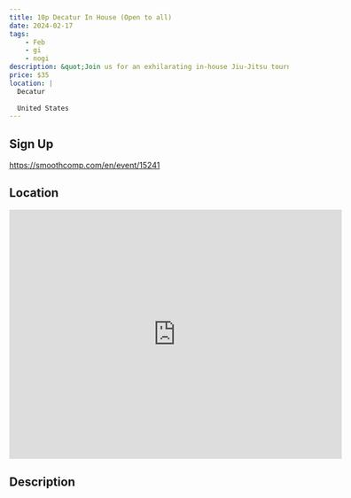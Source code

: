 ```yaml
---
title: 10p Decatur In House (Open to all)
date: 2024-02-17
tags:
    - Feb
    - gi 
    - nogi 
description: &quot;Join us for an exhilarating in-house Jiu-Jitsu tournament on Saturday, February 17th, 2024! This competition is specially designed for white and blue belt practitioners, offering a unique platform to showcase your skills and spirit
price: $35
location: |
  Decatur
  
  United States
---
```

## Sign Up
https://smoothcomp.com/en/event/15241

## Location
<iframe src="https://www.google.com/maps/embed?pb=!1m18!1m12!1m3!1d12345.6789!2d-86.9788631!3d34.5411001!2m3!1f0!2f0!3f0!3m2!1i1024!2i768!4f13.1!3m3!1m2!1s0x0%3A0x0!2z34.5411001!5e0!3m2!1sen!2sus!4v1234567890" width="600" height="450" style="border:0;" allowfullscreen="" loading="lazy"></iframe>

## Description
